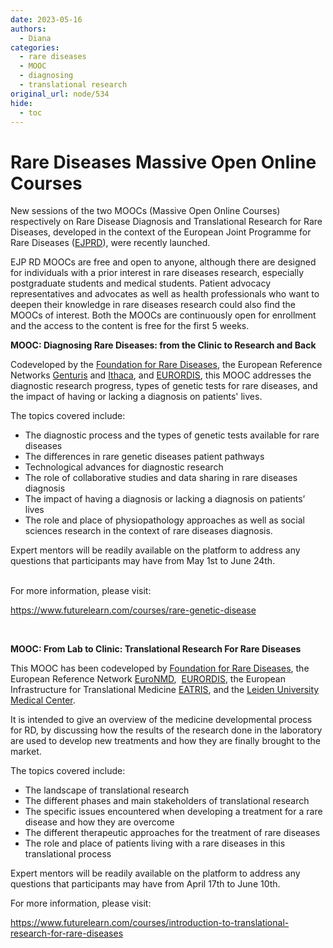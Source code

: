 ```yaml
---
date: 2023-05-16
authors:
  - Diana
categories:
  - rare diseases
  - MOOC
  - diagnosing
  - translational research
original_url: node/534
hide:
  - toc
---
```


# Rare Diseases Massive Open Online Courses

<p>New sessions of the two MOOCs (Massive Open Online Courses) respectively on Rare Disease Diagnosis and Translational Research for Rare Diseases, developed in the context of the European Joint Programme for Rare Diseases (<a href="https://www.ejprarediseases.org/">EJPRD</a>), were recently launched.</p>

<p>EJP RD MOOCs are free and open to anyone, although there are designed for individuals with a prior interest in rare diseases research, especially postgraduate students and medical students. Patient advocacy representatives and advocates as well as health professionals who want to deepen their knowledge in rare diseases research could also find the MOOCs of interest. Both the MOOCs are continuously open for enrollment and the access to the content is free for the first 5 weeks.&nbsp;</p>

<p><strong>MOOC: Diagnosing Rare Diseases: from the Clinic to Research and Back</strong></p>

<p>Codeveloped by the <a href="https://fondation-maladiesrares.org/en/">Foundation for Rare Diseases</a>, the European Reference Networks <a href="https://www.genturis.eu/l=eng/Home.html">Genturis</a> and <a href="https://ern-ithaca.eu/"> Ithaca</a>, and <a href="https://www.eurordis.org/">EURORDIS</a>, this MOOC addresses the diagnostic research progress, types of genetic tests for rare diseases, and the impact of having or lacking a diagnosis on patients' lives.</p>

<p>The topics covered include:</p>

<ul>
	<li>The diagnostic process and the types of genetic tests available for rare diseases</li>
	<li>The differences in rare genetic diseases patient pathways</li>
	<li>Technological advances for diagnostic research</li>
	<li>The role of collaborative studies and data sharing in rare diseases diagnosis</li>
	<li>The impact of having a diagnosis or lacking a diagnosis on patients’ lives</li>
	<li>The role and place of physiopathology approaches as well as social sciences research in the context of rare diseases diagnosis.</li>
</ul>

<p>Expert mentors will be readily available on the platform to address any questions that participants may have from May 1st to June 24th.</p>

<p><br />
For more information, please visit:&nbsp;</p>

<p><a href="https://www.futurelearn.com/courses/rare-genetic-disease" target="_blank" title="https://www.futurelearn.com/courses/rare-genetic-disease">https://www.futurelearn.com/courses/rare-genetic-disease</a>&nbsp;</p>

<p>&nbsp;</p>

<p><strong>MOOC: From Lab to Clinic: Translational Research For Rare Diseases</strong></p>

<p>This MOOC has been codeveloped by <a href="https://fondation-maladiesrares.org/en/">Foundation for Rare Diseases</a>, the European Reference Network <a href="https://ern-euro-nmd.eu/">EuroNMD</a>,&nbsp; <a href="https://www.eurordis.org/"> EURORDIS</a>, the European Infrastructure for Translational Medicine <a href="https://eatris.eu/"> EATRIS</a>, and the <a href="https://www.lumc.nl/">Leiden University Medical Center</a>.</p>

<p>It is intended to give an overview of the medicine developmental process for RD, by discussing how the results of the research done in the laboratory are used to develop new treatments and how they are finally brought to the market.</p>

<p>The topics covered include:</p>

<ul>
	<li>The landscape of translational research</li>
	<li>The different phases and main stakeholders of translational research</li>
	<li>The specific issues encountered when developing a treatment for a rare disease and how they are overcome</li>
	<li>The different therapeutic approaches for the treatment of rare diseases</li>
	<li>The role and place of patients living with a rare diseases in this translational process</li>
</ul>

<p>Expert mentors will be readily available on the platform to address any questions that participants may have from April 17th to June 10th.</p>

<p>For more information, please visit:&nbsp;</p>

<p><a href="https://www.futurelearn.com/courses/introduction-to-translational-research-for-rare-diseases">https://www.futurelearn.com/courses/introduction-to-translational-research-for-rare-diseases</a></p>

